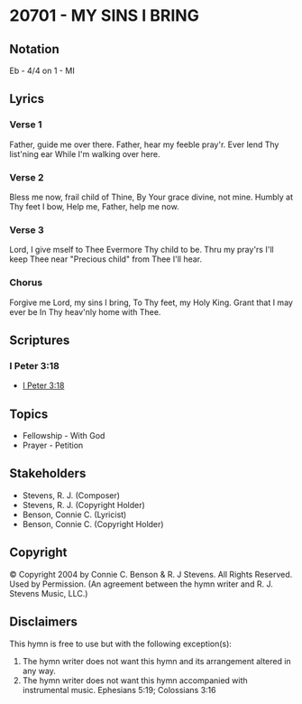 # 20701 - MY SINS I BRING

## Notation

Eb - 4/4 on 1 - MI

## Lyrics

### Verse 1

Father, guide me over there. Father, hear my feeble pray'r. Ever lend Thy list'ning ear While I'm walking over here.

### Verse 2

Bless me now, frail child of Thine, By Your grace divine, not mine. Humbly at Thy feet I bow, Help me, Father, help me now.

### Verse 3

Lord, I give mself to Thee Evermore Thy child to be. Thru my pray'rs I'll keep Thee near "Precious child" from Thee I'll hear.

### Chorus

Forgive me Lord, my sins I bring, To Thy feet, my Holy King. Grant that I may ever be In Thy heav'nly home with Thee.


## Scriptures

### I Peter 3:18

- [I Peter 3:18](https://www.biblegateway.com/passage/?search=I%20Peter%203%3A18)


## Topics

- Fellowship - With God
- Prayer - Petition

## Stakeholders

- Stevens, R. J. (Composer)
- Stevens, R. J. (Copyright Holder)
- Benson, Connie C. (Lyricist)
- Benson, Connie C. (Copyright Holder)

## Copyright

© Copyright 2004 by Connie C. Benson & R. J Stevens. All Rights Reserved. Used by Permission.
(An agreement between the hymn writer and R. J. Stevens Music, LLC.)

## Disclaimers

This hymn is free to use but with the following exception(s):
1. The hymn writer does not want this hymn and its arrangement altered in any way.
2. The hymn writer does not want this hymn accompanied with instrumental music.
Ephesians 5:19; Colossians 3:16

